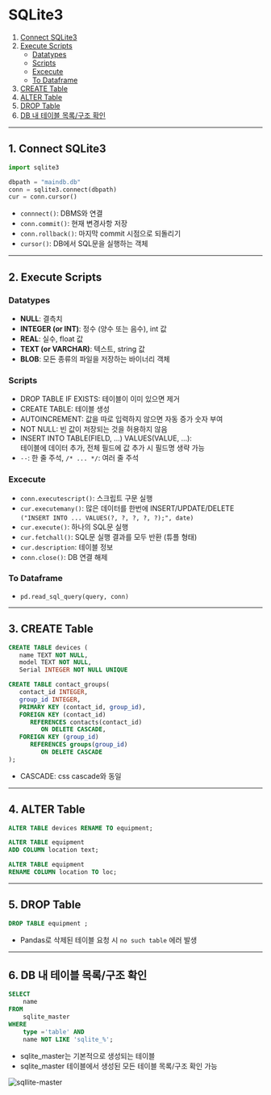# SQLite3
  1. [Connect SQLite3](#1-connect-sqlite3)
  2. [Execute Scripts](#2-execute-scripts)
     + [Datatypes](#datatypes)
     + [Scripts](#scripts)
     + [Excecute](#excecute)
     + [To Dataframe](#to-dataframe)
  3. [CREATE Table](#3-create-table)
  4. [ALTER Table](#4-alter-table)
  5. [DROP Table](#5-drop-table)
  6. [DB 내 테이블 목록/구조 확인](#6-db-내-테이블-목록구조-확인)

---

## 1. Connect SQLite3

```python
import sqlite3

dbpath = "maindb.db"
conn = sqlite3.connect(dbpath)
cur = conn.cursor()
```

- `connnect()`: DBMS와 연결
- `conn.commit()`: 현재 변경사항 저장
- `conn.rollback()`: 마지막 commit 시점으로 되돌리기
- `cursor()`: DB에서 SQL문을 실행하는 객체

---

## 2. Execute Scripts

### Datatypes
- **NULL**: 결측치
- **INTEGER (or INT)**: 정수 (양수 또는 음수), int 값
- **REAL**: 실수, float 값
- **TEXT (or VARCHAR)**: 텍스트, string 값
- **BLOB**: 모든 종류의 파일을 저장하는 바이너리 객체

### Scripts
- DROP TABLE IF EXISTS: 테이블이 이미 있으면 제거
- CREATE TABLE: 테이블 생성
- AUTOINCREMENT: 값을 따로 입력하지 않으면 자동 증가 숫자 부여
- NOT NULL: 빈 값이 저장되는 것을 허용하지 않음
- INSERT INTO TABLE(FIELD, ...) VALUES(VALUE, ...):   
  테이블에 데이터 추가, 전체 필드에 값 추가 시 필드명 생략 가능
- `--`: 한 줄 주석, `/* ... */`: 여러 줄 주석

### Excecute
- `conn.executescript()`: 스크립트 구문 실행
- `cur.executemany()`: 많은 데이터를 한번에 INSERT/UPDATE/DELETE   
  `("INSERT INTO ... VALUES(?, ?, ?, ?, ?);", date)`
- `cur.execute()`: 하나의 SQL문 실행
- `cur.fetchall()`: SQL문 실행 결과를 모두 반환 (튜플 형태)
- `cur.description`: 테이블 정보
- `conn.close()`: DB 연결 해제

### To Dataframe
- `pd.read_sql_query(query, conn)`

---

## 3. CREATE Table

```sql
CREATE TABLE devices (
   name TEXT NOT NULL,
   model TEXT NOT NULL,
   Serial INTEGER NOT NULL UNIQUE
```

```sql
CREATE TABLE contact_groups(
   contact_id INTEGER,
   group_id INTEGER,
   PRIMARY KEY (contact_id, group_id), 
   FOREIGN KEY (contact_id) 
      REFERENCES contacts(contact_id)
         ON DELETE CASCADE,
   FOREIGN KEY (group_id) 
      REFERENCES groups(group_id)
         ON DELETE CASCADE
);
```

- CASCADE: css cascade와 동일

---

## 4. ALTER Table

```sql
ALTER TABLE devices RENAME TO equipment;
```

```sql
ALTER TABLE equipment 
ADD COLUMN location text;
```

```sql
ALTER TABLE equipment 
RENAME COLUMN location TO loc;
```

---

## 5. DROP Table

```sql
DROP TABLE equipment ;
```

- Pandas로 삭제된 테이블 요청 시 `no such table` 에러 발생

---

## 6. DB 내 테이블 목록/구조 확인

```sql
SELECT 
    name
FROM 
    sqlite_master 
WHERE
    type ='table' AND 
    name NOT LIKE 'sqlite_%'; 
```

- sqlite_master는 기본적으로 생성되는 테이블
- sqlite_master 테이블에서 생성된 모든 테이블 목록/구조 확인 가능

![sqllite-master](https://img1.daumcdn.net/thumb/R1280x0/?scode=mtistory2&fname=https%3A%2F%2Fblog.kakaocdn.net%2Fdn%2FcjTijX%2Fbtry31MSqEq%2Fqb5tWXkrKEvaimr6yBRST1%2Fimg.png)

